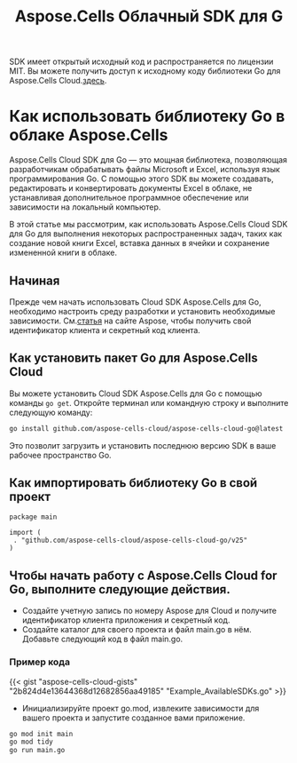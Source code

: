 ﻿---
title: Aspose.Cells Облачный SDK для G
second_title: Aspose.Cells Cloud Documen
type: docs
url: /ru/available-sdks/aspose-cells-cloud-go/
description: Cloud SDK Aspose.Cells для Go обеспечивает мощную кроссплатформенную поддержку для разработчиков Go, упрощая интеграцию и использование в Windows, Linux и macOS. Он поддерживает Excel для создания, преобразования, слияния, разделения, защиты, операций с внутренними объектами и т. д.
weight: 30
kwords: Go, Excel, Office Cloud, REST API, Chart, Pivot Table, Таблица, Электронная таблица, PDF, CSV, Json, Markdown
---
 SDK имеет открытый исходный код и распространяется по лицензии MIT. Вы можете получить доступ к исходному коду библиотеки Go для Aspose.Cells Cloud.[здесь](https://github.com/aspose-cells-cloud/aspose-cells-cloud-go).

# **Как использовать библиотеку Go в облаке Aspose.Cells**

Aspose.Cells Cloud SDK для Go — это мощная библиотека, позволяющая разработчикам обрабатывать файлы Microsoft и Excel, используя язык программирования Go. С помощью этого SDK вы можете создавать, редактировать и конвертировать документы Excel в облаке, не устанавливая дополнительное программное обеспечение или зависимости на локальный компьютер.

В этой статье мы рассмотрим, как использовать Aspose.Cells Cloud SDK для Go для выполнения некоторых распространенных задач, таких как создание новой книги Excel, вставка данных в ячейки и сохранение измененной книги в облаке.

## **Начиная**

 Прежде чем начать использовать Cloud SDK Aspose.Cells для Go, необходимо настроить среду разработки и установить необходимые зависимости. См.[статья](https://docs.aspose.cloud/cells/quickstart/) на сайте Aspose, чтобы получить свой идентификатор клиента и секретный код клиента.

## Как установить пакет Go для Aspose.Cells Cloud

Вы можете установить Cloud SDK Aspose.Cells для Go с помощью команды `go get`. Откройте терминал или командную строку и выполните следующую команду:

```bash
go install github.com/aspose-cells-cloud/aspose-cells-cloud-go@latest
```

Это позволит загрузить и установить последнюю версию SDK в ваше рабочее пространство Go.

## Как импортировать библиотеку Go в свой проект

```golang
package main

import (
 . "github.com/aspose-cells-cloud/aspose-cells-cloud-go/v25"
)
```

## Чтобы начать работу с Aspose.Cells Cloud for Go, выполните следующие действия.

- Создайте учетную запись по номеру Aspose для Cloud и получите идентификатор клиента приложения и секретный код.
- Создайте каталог для своего проекта и файл main.go в нём. Добавьте следующий код в файл main.go.

### **Пример кода**

{{< gist "aspose-cells-cloud-gists" "2b824d4e13644368d12682856aa49185" "Example_AvailableSDKs.go" >}}

- Инициализируйте проект go.mod, извлеките зависимости для вашего проекта и запустите созданное вами приложение.

```bash
go mod init main
go mod tidy
go run main.go

```
